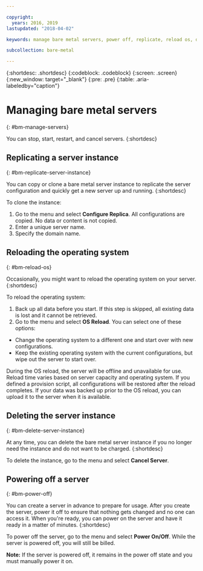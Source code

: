 ```yaml
---

copyright:
  years: 2016, 2019
lastupdated: "2018-04-02"

keywords: manage bare metal servers, power off, replicate, reload os, delete server, 

subcollection: bare-metal

---
```


{:shortdesc: .shortdesc}
{:codeblock: .codeblock}
{:screen: .screen}
{:new_window: target="_blank"}
{:pre: .pre}
{:table: .aria-labeledby="caption"}

# Managing bare metal servers
{: #bm-manage-servers}


You can stop, start, restart, and cancel servers.
{:shortdesc}

## Replicating a server instance
{: #bm-replicate-server-instance}

You can copy or clone a bare metal server instance to replicate the server configuration and quickly get a new server up and running.
{:shortdesc}

To clone the instance:
 1. Go to the menu and select **Configure Replica**. All configurations are copied. No data or content is not copied.
 2. Enter a unique server name.
 3. Specify the domain name.

## Reloading the operating system
{: #bm-reload-os}

Occasionally, you might want to reload the operating system on your server.
{:shortdesc}

To reload the operating system:
 1. Back up all data before you start. If this step is skipped, all existing data is lost and it cannot be retrieved.
 2. Go to the menu and select **OS Reload**. You can select one of these options:
  * Change the operating system to a different one and start over with new configurations.
  * Keep the existing operating system with the current configurations, but wipe out the server to start over.

During the OS reload, the server will be offline and unavailable for use. Reload time varies based on server capacity and operating system. If you defined a provision script, all configurations will be restored after the reload completes. If your data was backed up prior to the OS reload, you can upload it to the server when it is available.

## Deleting the server instance
{: #bm-delete-server-instance}

At any time, you can delete the bare metal server instance if you no longer need the instance and do not want to be charged.
{:shortdesc}

To delete the instance, go to the menu and select **Cancel Server**.

## Powering off a server
{: #bm-power-off}

You can create a server in advance to prepare for usage. After you create the server, power it off to ensure that nothing gets changed and no one can access it. When you're ready, you can power on the server and have it ready in a matter of minutes.
{:shortdesc}

To power off the server, go to the menu and select **Power On/Off**. While the server is powered off, you will still be billed.

**Note:** If the server is powered off, it remains in the power off state and you must manually power it on.
